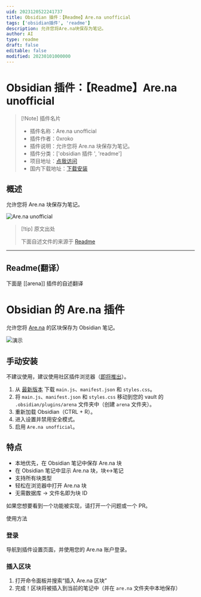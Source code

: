 ```yaml
---
uid: 2023120522241737
title: Obsidian 插件：【Readme】Are.na unofficial
tags: ['obsidian插件', 'readme']
description: 允许您将Are.na块保存为笔记。
author: AI
type: readme
draft: false
editable: false
modified: 20230101000000
---
```


# Obsidian 插件：【Readme】Are.na unofficial

> [!Note] 插件名片
> - 插件名称：Are.na unofficial
> - 插件作者：0xroko
> - 插件说明：允许您将 Are.na 块保存为笔记。
> - 插件分类：['obsidian 插件 ', 'readme']
> - 项目地址：[点我访问](https://github.com/0xroko/obsidian-arena-plugin)
> - 国内下载地址：[下载安装](https://pkmer.cn/products/plugin/pluginMarket/?arena)

## 概述

允许您将 Are.na 块保存为笔记。

![Are.na unofficial](https://cdn.pkmer.cn/covers/arena.gif!pkmer)

> [!tip] 原文出处
>
>下面自述文件的来源于 [Readme](https://ghproxy.net/https://raw.githubusercontent.com/0xroko/obsidian-arena-plugin/main/README.md)

---

## Readme(翻译）

下面是 [[arena]] 插件的自述翻译

# Obsidian 的 Are.na 插件

允许您将 [Are.na](are.na/about) 的区块保存为 Obsidian 笔记。

![演示](./.github/demo.gif)

## 手动安装

不建议使用，建议使用社区插件浏览器（[即将推出](https://github.com/obsidianmd/obsidian-releases/pull/2592)）。

1. 从 [最新版本](https://github.com/0xroko/obsidian-arena-plugin/releases) 下载 `main.js`、`manifest.json` 和 `styles.css`。
2. 将 `main.js`、`manifest.json` 和 `styles.css` 移动到您的 vault 的 `.obsidian/plugins/arena` 文件夹中（创建 `arena` 文件夹）。
3. 重新加载 Obsidian（CTRL + R）。
4. 进入设置并禁用安全模式。
5. 启用 `Are.na unofficial`。

## 特点

- 本地优先，在 Obsidian 笔记中保存 Are.na 块
- 在 Obsidian 笔记中显示 Are.na 块，块<->笔记
- 支持所有块类型
- 轻松在浏览器中打开 Are.na 块
- 无需数据库 -> 文件名即为块 ID

如果您想要看到一个功能被实现，请打开一个问题或一个 PR。

使用方法

### 登录

导航到插件设置页面，并使用您的 Are.na 账户登录。

### 插入区块

1. 打开命令面板并搜索“插入 Are.na 区块”
2. 完成！区块将被插入到当前的笔记中（并在 `are.na` 文件夹中本地保存）



